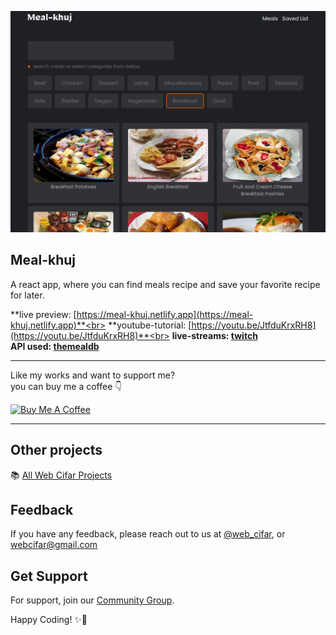![meal-khuj](./images/banner.png)

## Meal-khuj

A react app, where you can find meals recipe and save your favorite recipe for later.

**live preview: [https://meal-khuj.netlify.app](https://meal-khuj.netlify.app)**<br>
**youtube-tutorial: [https://youtu.be/JtfduKrxRH8](https://youtu.be/JtfduKrxRH8)**<br>
**live-streams: [twitch](https://www.twitch.tv/collections/_B3PzAnVDxe7BQ)**<br>
**API used: [themealdb](https://www.themealdb.com/api.php)**

---

Like my works and want to support me? <br>
you can buy me a coffee 👇

<a href="https://www.buymeacoffee.com/shaifarfan08" target="_blank"><img src="https://cdn.buymeacoffee.com/buttons/v2/default-blue.png" alt="Buy Me A Coffee" style="height: 45px !important;width: 162.75px !important;" ></a>

---

## Other projects

📚 [All Web Cifar Projects][wc-projects]

## Feedback

If you have any feedback, please reach out to us at [@web_cifar][wc-ig], or webcifar@gmail.com

## Get Support

For support, join our [Community Group][wc-fb-group].

Happy Coding! ✨🚀

[arfan-ig]: http://instagram.com/shaifarfan08
[wc-ig]: http://instagram.com/web_cifar
[wc-projects]: https://github.com/ShaifArfan/wc-project-tutorials
[wc-fb-group]: https://www.facebook.com/groups/webcifar
